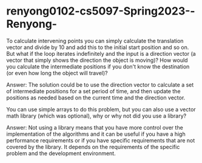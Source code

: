 # renyong0102-cs5097-Spring2023--Renyong-
To calculate intervening points you can simply calculate the translation vector and divide by 10 and add this to the initial start position and so on. But what if the loop iterates indefinitely and the input is a direction vector (a vector that simply shows the direction the object is moving)? How would you calculate the intermediate positions if you don't know the destination (or even how long the object will travel)?

Answer: The solution could be to use the direction vector to calculate a set of intermediate positions for a set period of time, and then update the positions as needed based on the current time and the direction vector.


You can use simple arrays to do this problem, but you can also use a vector math library (which was optional), why or why not did you use a library?

Answer: Not using a library means that you have more control over the implementation of the algorithms and it can be useful if you have a high performance requirements or if you have specific requirements that are not covered by the library.
It depends on the requirements of the specific problem and the development environment.
